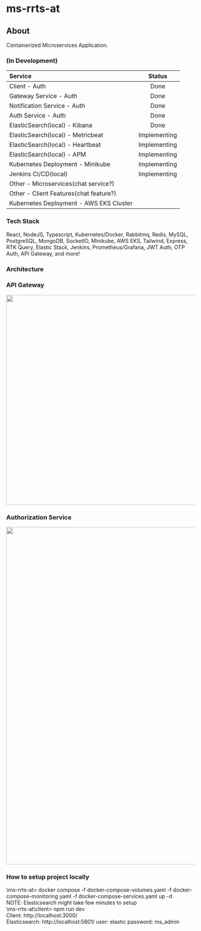 ﻿# ms-rrts-at  
## About  
Containerized Microservices Application.  

### (In Development)   
| Service | Status |
| :--- | :---: |
| Client - Auth  | Done |
| Gateway Service - Auth  | Done |
| Notification Service - Auth  | Done |
| Auth Service - Auth  | Done |
| ElasticSearch(local) - Kibana  | Done |
| ElasticSearch(local) - Metricbeat  | Implementing |
| ElasticSearch(local) - Heartbeat  | Implementing |
| ElasticSearch(local) - APM  | Implementing |
| Kubernetes Deployment - Minikube  | Implementing |
| Jenkins CI/CD(local)  | Implementing |
| Other - Microservices(chat service?)  |  |
| Other - Client Features(chat feature?)  |  |
| Kubernetes Deployment - AWS EKS Cluster  |  |  
 
### Tech Stack  
React, NodeJS, Typescript, Kubernetes/Docker, Rabbitmq, Redis, MySQL, PostgreSQL, MongoDB, SocketIO, Minikube, AWS EKS, Tailwind, Express, RTK Query, Elastic Stack, Jenkins, Prometheus/Grafana, JWT Auth, OTP Auth, API Gateway, and more!  

### Architecture  

### API Gateway  
<img src="https://github.com/yuangao0317/ms-rrts-at/assets/12887619/a9a5289b-d7a1-49ea-8e82-94f2505af70e" width="560"/>  

### Authorization Service  
<img src="https://github.com/yuangao0317/ms-rrts-at/assets/12887619/05cc7f33-0600-4fbb-83cb-00fd26d34b1e" width="900"/>  

### How to setup project locally  
\ms-rrts-at> docker compose -f docker-compose-volumes.yaml -f docker-compose-monitoring.yaml -f docker-compose-services.yaml up -d  
NOTE: Elasticsearch might take few minutes to setup  
\ms-rrts-at\client> npm run dev  
Client: http://localhost:3000/  
Elasticsearch: http://localhost:5601/ user: elastic password: ms_admin  
